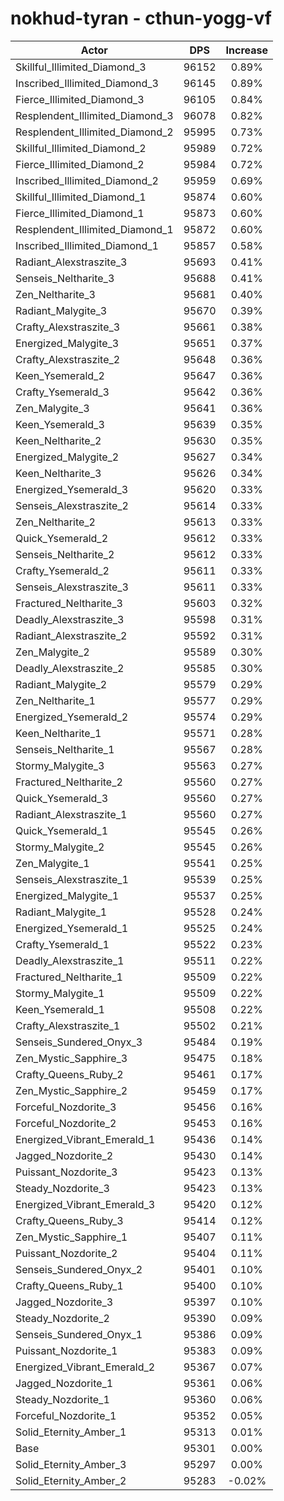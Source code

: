# nokhud-tyran - cthun-yogg-vf
| Actor | DPS | Increase |
|---|:---:|:---:|
|Skillful_Illimited_Diamond_3|96152|0.89%|
|Inscribed_Illimited_Diamond_3|96145|0.89%|
|Fierce_Illimited_Diamond_3|96105|0.84%|
|Resplendent_Illimited_Diamond_3|96078|0.82%|
|Resplendent_Illimited_Diamond_2|95995|0.73%|
|Skillful_Illimited_Diamond_2|95989|0.72%|
|Fierce_Illimited_Diamond_2|95984|0.72%|
|Inscribed_Illimited_Diamond_2|95959|0.69%|
|Skillful_Illimited_Diamond_1|95874|0.60%|
|Fierce_Illimited_Diamond_1|95873|0.60%|
|Resplendent_Illimited_Diamond_1|95872|0.60%|
|Inscribed_Illimited_Diamond_1|95857|0.58%|
|Radiant_Alexstraszite_3|95693|0.41%|
|Senseis_Neltharite_3|95688|0.41%|
|Zen_Neltharite_3|95681|0.40%|
|Radiant_Malygite_3|95670|0.39%|
|Crafty_Alexstraszite_3|95661|0.38%|
|Energized_Malygite_3|95651|0.37%|
|Crafty_Alexstraszite_2|95648|0.36%|
|Keen_Ysemerald_2|95647|0.36%|
|Crafty_Ysemerald_3|95642|0.36%|
|Zen_Malygite_3|95641|0.36%|
|Keen_Ysemerald_3|95639|0.35%|
|Keen_Neltharite_2|95630|0.35%|
|Energized_Malygite_2|95627|0.34%|
|Keen_Neltharite_3|95626|0.34%|
|Energized_Ysemerald_3|95620|0.33%|
|Senseis_Alexstraszite_2|95614|0.33%|
|Zen_Neltharite_2|95613|0.33%|
|Quick_Ysemerald_2|95612|0.33%|
|Senseis_Neltharite_2|95612|0.33%|
|Crafty_Ysemerald_2|95611|0.33%|
|Senseis_Alexstraszite_3|95611|0.33%|
|Fractured_Neltharite_3|95603|0.32%|
|Deadly_Alexstraszite_3|95598|0.31%|
|Radiant_Alexstraszite_2|95592|0.31%|
|Zen_Malygite_2|95589|0.30%|
|Deadly_Alexstraszite_2|95585|0.30%|
|Radiant_Malygite_2|95579|0.29%|
|Zen_Neltharite_1|95577|0.29%|
|Energized_Ysemerald_2|95574|0.29%|
|Keen_Neltharite_1|95571|0.28%|
|Senseis_Neltharite_1|95567|0.28%|
|Stormy_Malygite_3|95563|0.27%|
|Fractured_Neltharite_2|95560|0.27%|
|Quick_Ysemerald_3|95560|0.27%|
|Radiant_Alexstraszite_1|95560|0.27%|
|Quick_Ysemerald_1|95545|0.26%|
|Stormy_Malygite_2|95545|0.26%|
|Zen_Malygite_1|95541|0.25%|
|Senseis_Alexstraszite_1|95539|0.25%|
|Energized_Malygite_1|95537|0.25%|
|Radiant_Malygite_1|95528|0.24%|
|Energized_Ysemerald_1|95525|0.24%|
|Crafty_Ysemerald_1|95522|0.23%|
|Deadly_Alexstraszite_1|95511|0.22%|
|Fractured_Neltharite_1|95509|0.22%|
|Stormy_Malygite_1|95509|0.22%|
|Keen_Ysemerald_1|95508|0.22%|
|Crafty_Alexstraszite_1|95502|0.21%|
|Senseis_Sundered_Onyx_3|95484|0.19%|
|Zen_Mystic_Sapphire_3|95475|0.18%|
|Crafty_Queens_Ruby_2|95461|0.17%|
|Zen_Mystic_Sapphire_2|95459|0.17%|
|Forceful_Nozdorite_3|95456|0.16%|
|Forceful_Nozdorite_2|95453|0.16%|
|Energized_Vibrant_Emerald_1|95436|0.14%|
|Jagged_Nozdorite_2|95430|0.14%|
|Puissant_Nozdorite_3|95423|0.13%|
|Steady_Nozdorite_3|95423|0.13%|
|Energized_Vibrant_Emerald_3|95420|0.12%|
|Crafty_Queens_Ruby_3|95414|0.12%|
|Zen_Mystic_Sapphire_1|95407|0.11%|
|Puissant_Nozdorite_2|95404|0.11%|
|Senseis_Sundered_Onyx_2|95401|0.10%|
|Crafty_Queens_Ruby_1|95400|0.10%|
|Jagged_Nozdorite_3|95397|0.10%|
|Steady_Nozdorite_2|95390|0.09%|
|Senseis_Sundered_Onyx_1|95386|0.09%|
|Puissant_Nozdorite_1|95383|0.09%|
|Energized_Vibrant_Emerald_2|95367|0.07%|
|Jagged_Nozdorite_1|95361|0.06%|
|Steady_Nozdorite_1|95360|0.06%|
|Forceful_Nozdorite_1|95352|0.05%|
|Solid_Eternity_Amber_1|95313|0.01%|
|Base|95301|0.00%|
|Solid_Eternity_Amber_3|95297|0.00%|
|Solid_Eternity_Amber_2|95283|-0.02%|
